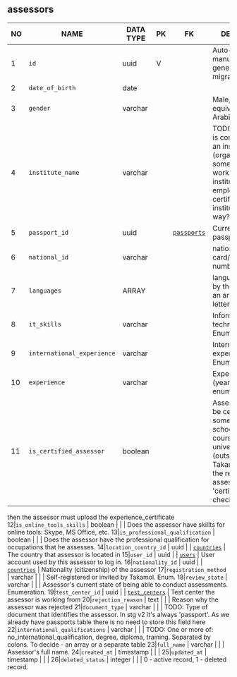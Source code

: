 assessors
----------------------------


NO | NAME | DATA TYPE | PK | FK | DESCRIPTION            
---|------|-----------|----|----|-------------
1|`id` | uuid | V |  | Auto-generated or manually generated during migration
2|`date_of_birth` | date |  |  | 
3|`gender` | varchar |  |  | Male, Female or equivalents in Arabic, or nulls
4|`institute_name` | varchar |  |  | TODO: An assessor is connected with an institute (organization) in some way. Does he work in that institute as an employee? Is he certified by that institute in some way?
5|`passport_id` | uuid |  | [`passports`](passports.md) | Currently active passport
6|`national_id` | varchar |  |  | national id card/document number
7|`languages` | ARRAY |  |  | languages spoken by the assessor as an array of two-letter codes
8|`it_skills` | varchar |  |  | Information technology skills. Enum.
9|`international_experience` | varchar |  |  | International experience (years). Enum.
10|`experience` | varchar |  |  | Experience in (years) - enumeration: 
11|`is_certified_assessor` | boolean |  |  | Assessors could be certified by some 3rd parties: schools, institutes, course, universitites, etc. (outside of Takamol), if during the registration assessor marks 'certified_assessor' checkbox,
then the assessor must upload the experience_certificate 
12|`is_online_tools_skills` | boolean |  |  | Does the assessor have skillts for online tools: Skype, MS Office, etc.
13|`is_professional_qualification` | boolean |  |  | Does the assessor have the professional qualification for occupations that he assesses.
14|`location_country_id` | uuid |  | [`countries`](countries.md) | The country that assessor is located in
15|`user_id` | uuid |  | [`users`](users.md) | User account used by this assessor to log in.
16|`nationality_id` | uuid |  | [`countries`](countries.md) | Nationality (citizenship) of the assessor
17|`registration_method` | varchar |  |  | Self-registered or invited by Takamol. Enum.
18|`review_state` | varchar |  |  | Assessor's current state of being able to conduct assessments. Enumeration.
19|`test_center_id` | uuid |  | [`test_centers`](test_centers.md) | Test center the assessor is working from
20|`rejection_reason` | text |  |  | Reason why the assessor was rejected
21|`document_type` | varchar |  |  | TODO: Type of document that identifies the assessor. In stg v2 it's always 'passport'. As we already have passports table there is no need to store this field here
22|`international_qualifications` | varchar |  |  | TODO: One or more of: no_international_qualification, degree, diploma, training. Separated by colons. To decide - an array or a separate table
23|`full_name` | varchar |  |  | Assessor's full name.
24|`created_at` | timestamp |  |  | 
25|`updated_at` | timestamp |  |  | 
26|`deleted_status` | integer |  |  | 0 - active record, 1 - deleted record.
